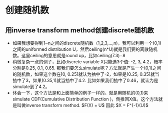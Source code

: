 <h1>创建随机数</h1>
<h2>用inverse transform method创建discrete随机数</h2>
<ul>
  <li>如果我想要得到1~n之间的discrete随机数（1,2,3,...,n)，我可以利用一个(0,1)之间的uniformed distribution U，然后ceiling(n*U)就是我们要的离散随机数。这里ceiling的意思就是round up，比如ceiling(7.3)=8</li>
  <li>稍微复杂一点的例子，比如discrete variable X只能选3个值: -2, 3, 4.2，概率分别是0.25, 0.1, 0.65. 那我们要怎么simulate呢？方法就是产生一个(0,1)之间的随机数，如果这个数在[0, 0.25]就认为抽中了-2，如果是(0.25, 0.35]就当抽中了3，如果(0.35,1)就当抽中了4.2. 比如如果我们抽中了0.46，就认为是simulate到了4.2。</li>
  <li>体会一下，这个方法是和上面简单的例子一样的。就是用随机的(0,1)来simulate CDF(Cumulative Distribution Function )，倒推回X值。这个方法就是叫做inverse transform method. $F(X) = U$ 因此 $X = F^{-1}(U)$ </li>
  
</ul>

